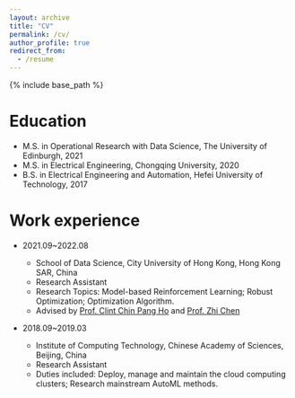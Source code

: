 ```yaml
---
layout: archive
title: "CV"
permalink: /cv/
author_profile: true
redirect_from:
  - /resume
---
```


{% include base_path %}

Education
======
* M.S. in Operational Research with Data Science, The University of Edinburgh, 2021
* M.S. in Electrical Engineering, Chongqing University, 2020
* B.S. in Electrical Engineering and Automation, Hefei University of Technology, 2017


Work experience
======
* 2021.09~2022.08
  * School of Data Science, City University of Hong Kong, Hong Kong SAR, China
  * Research Assistant
  * Research Topics: Model-based Reinforcement Learning; Robust Optimization; Optimization Algorithm.
  * Advised by [Prof. Clint Chin Pang Ho](https://sites.google.com/view/clint-chin-pang-ho/home) and [Prof. Zhi Chen](https://sites.google.com/view/z-chen/home)

* 2018.09~2019.03
  * Institute of Computing Technology, Chinese Academy of Sciences, Beijing, China
  * Research Assistant
  * Duties included: Deploy, manage and maintain the cloud computing clusters; Research mainstream AutoML methods.
  
  
<!---
Talks
======
  <ul>{% for post in site.talks %}
    {% include archive-single-talk-cv.html %}
  {% endfor %}</ul>
  
Teaching
======
  <ul>{% for post in site.teaching %}
    {% include archive-single-cv.html %}
  {% endfor %}</ul>
-->
